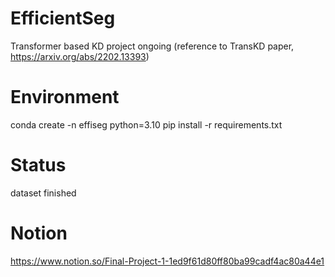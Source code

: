 # EfficientSeg
Transformer based KD project ongoing (reference to TransKD paper, https://arxiv.org/abs/2202.13393)

# Environment
conda create -n effiseg python=3.10
pip install -r requirements.txt

# Status
dataset finished

# Notion
https://www.notion.so/Final-Project-1-1ed9f61d80ff80ba99cadf4ac80a44e1